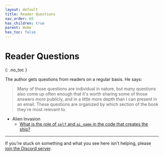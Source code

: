 ```yaml
---
layout: default
title: Reader Questions
nav_order: 65
has_children: true
parent: Home
has_toc: false
---
```


# Reader Questions
{: .no_toc }

The author gets questions from readers on a regular basis. He says:
<blockquote>
Many of those questions are individual in nature, but many questions also come up often enough that it's worth sharing some of those answers more publicly, and in a little more depth than I can present in an email. These questions are organized by which section of the book they're most relevant to.</blockquote>

- Alien Invasion
  - [What is the role of `self` and `ai_game` in the code that creates the ship?](./reader_questions/ship_self.md/)

---

If you're stuck on something and what you see here isn't helping, please  [join the Discord server](https://discord.gg/KzzTBbr).

